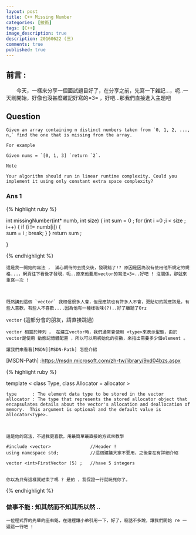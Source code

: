 ```yaml
---
layout: post
title: C++ Missing Number
categories: [技術]
tags: [C++]
image_description: true
description: 20160622 (三)
comments: true
published: true
---
```

 

## 前言 :

　　今天，一樣來分享一個面試題目好了，在分享之前，先寫一下雜記...，呃..一天剛開始，好像也沒甚麼雜記好寫的=3= ，好吧...那我們直接進入主題吧 


## Question

    Given an array containing n distinct numbers taken from `0, 1, 2, ..., n,` find the one that is missing from the array.

`For example`

    Given nums = `[0, 1, 3] `return `2`.

`Note`

    Your algorithm should run in linear runtime complexity. Could you implement it using only constant extra space complexity?

 
### Ans 1
{% highlight ruby %}
 
int missingNumber(int* numb, int size)
{
	int sum = 0 ;
	for (int i =0  ;i < size ; i++)
	{
		if (i != numb[i])
		{	
			sum = i ;
			break; 
		}
	}
	return sum ; 
	 
}
 

{% endhighlight %}

    這是我一開始的寫法 ， 滿心期待的去提交後，發現錯了!? 原因是因為沒有使用他所規定的規格...，網頁往下看後才發現，呃..原來他要用vector的寫法=3=..好吧 ! 沒關係，那就來重寫一次 !
	
	
	
	既然講到這個 `vector` 我相信很多人會，但是應該也有許多人不會，更貼切的說應該是，有些人喜歡，有些人不喜歡....因為他有一種樣板味(?)..好了離題了Orz
	
	
`vector` (這部分會的朋友，請直接跳過)
    
	vector 相當於陣列 ， 在建立vector時，我們通常會使用 <type>來表示型態，由於vector是使用 動態記憶體配置 ，所以可以用初始化的引數，來指出需要多少個element 。
	
	讓我們來看看[MSDN][MSDN-Path] 怎麼介紹  

[MSDN-Path]	:https://msdn.microsoft.com/zh-tw/library/9xd04bzs.aspx

{% highlight ruby %}

   template < 
              class Type, class Allocator = allocator<Type> 
            >

	type      : The element data type to be stored in the vector
	allocator : The type that represents the stored allocator object that encapsulates details about the vector's allocation and deallocation of memory.  This argument is optional and the default value is allocator<Type>.  
	
	

	這是他的寫法，不過我更喜歡，用最簡單最直接的方式來教學
	
	#include <vector> 				//Header !
	using namespace std;			//這個建議大家不要用，之後會在有詳細介紹
	
	vector <int>FirstVector (5) ; 	//have 5 integers 


    你以為只有這樣就結束了嗎 ? 是的 ，我保證一行就玩死你了。
	
{% endhighlight %}	
	

### 做事不能 : 知其然而不知其所以然 ..

	一位程式界的先輩的座右銘，在這裡讓小弟引用一下，好了，廢話不多說，讓我們開始 re 一遍這一行吧 ! 
	

 
	
	